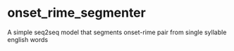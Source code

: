 # onset_rime_segmenter
A simple seq2seq model that segments onset-rime pair from single syllable english words
